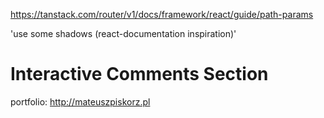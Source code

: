 https://tanstack.com/router/v1/docs/framework/react/guide/path-params

'use some shadows (react-documentation inspiration)'

<h1>Interactive Comments Section</h1>

portfolio: http://mateuszpiskorz.pl

